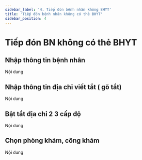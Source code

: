 ```yaml
---
sidebar_label: '4. Tiếp đón bệnh nhân không BHYT'
title: 'Tiếp đón bệnh nhân không có thẻ BHYT'
sidebar_position: 4
---
```


# Tiếp đón BN không có thẻ BHYT

## Nhập thông tin bệnh nhân
Nội dung
## Nhập thông tin địa chỉ viết tắt ( gõ tắt)
Nội dung
## Bật tắt địa chỉ 2 3 cấp độ
Nội dung
## Chọn phòng khám, công khám
Nội dung